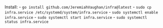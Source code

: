 Install:
    - `go install github.com/JeremiahVaughan/infra@latest`
    - `sudo cp infra.service /etc/systemd/system/infra.service`
    - `sudo systemctl enable infra.service`
    - `sudo systemctl start infra.service`
    - `sudo systemctl status infra.service`
